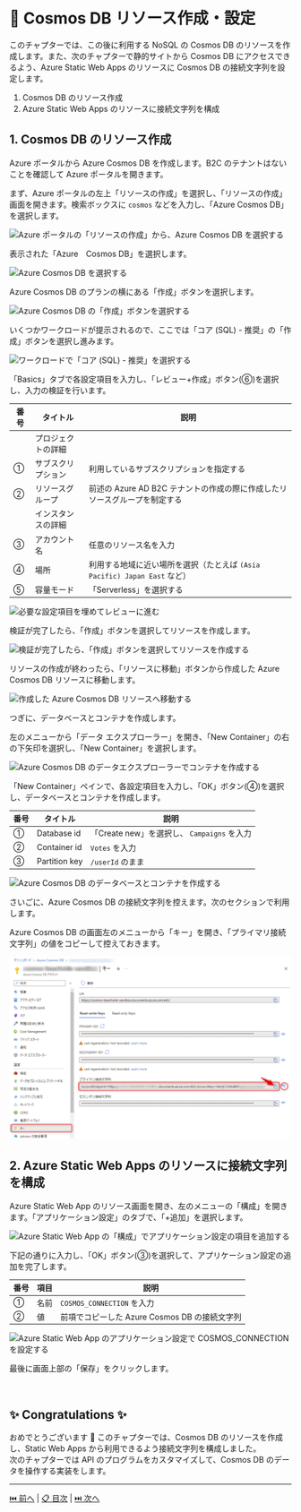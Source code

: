 # 🧪 Cosmos DB リソース作成・設定

このチャプターでは、この後に利用する NoSQL の Cosmos DB のリソースを作成します。また、次のチャプターで静的サイトから Cosmos DB にアクセスできるよう、Azure Static Web Apps のリソースに Cosmos DB の接続文字列を設定します。

1. Cosmos DB のリソース作成
1. Azure Static Web Apps のリソースに接続文字列を構成

## 1. Cosmos DB のリソース作成

Azure ポータルから Azure Cosmos DB を作成します。B2C のテナントはないことを確認して Azure ポータルを開きます。

まず、Azure ポータルの左上「リソースの作成」を選択し、「リソースの作成」画面を開きます。検索ボックスに `cosmos` などを入力し、「Azure Cosmos DB」を選択します。

![Azure ポータルの「リソースの作成」から、Azure Cosmos DB を選択する](./images/setup-cosmos-db/create-cosmos-db_001.png)

表示された「Azure　Cosmos DB」を選択します。

![Azure Cosmos DB を選択する](./images/setup-cosmos-db/create-cosmos-db_002.png)

Azure Cosmos DB のプランの横にある「作成」ボタンを選択します。

![Azure Cosmos DB の「作成」ボタンを選択する](./images/setup-cosmos-db/create-cosmos-db_003.png)

いくつかワークロードが提示されるので、ここでは「コア (SQL) - 推奨」の「作成」ボタンを選択し進みます。

![ワークロードで「コア (SQL) - 推奨」を選択する](./images/setup-cosmos-db/select-core-sql_001.png)

「Basics」タブで各設定項目を入力し、「レビュー+作成」ボタン(⑥)を選択し、入力の検証を行います。

| 番号 | タイトル | 説明 |
|----|----|----|
| | プロジェクトの詳細 | |
| ① | サブスクリプション | 利用しているサブスクリプションを指定する |
| ② | リソースグループ | 前述の Azure AD B2C テナントの作成の際に作成したリソースグループを制定する |
| | インスタンスの詳細 | |
| ③ | アカウント名 | 任意のリソース名を入力 |
| ④ | 場所 | 利用する地域に近い場所を選択（たとえば `(Asia Pacific) Japan East` など） |
| ⑤ | 容量モード | 「Serverless」を選択する |

![必要な設定項目を埋めてレビューに進む](./images/setup-cosmos-db/create-cosmos-db_core-sql_001.png)

検証が完了したら、「作成」ボタンを選択してリソースを作成します。

![検証が完了したら、「作成」ボタンを選択してリソースを作成する](./images/setup-cosmos-db/create-cosmos-db_core-sql_002.png)

リソースの作成が終わったら、「リソースに移動」ボタンから作成した Azure Cosmos DB リソースに移動します。

![作成した Azure Cosmos DB リソースへ移動する](./images/setup-cosmos-db/go-to-new-cosmos-db.png)

つぎに、データベースとコンテナを作成します。

左のメニューから「データ エクスプローラー」を開き、「New Container」の右の下矢印を選択し、「New Container」を選択します。

![Azure Cosmos DB のデータエクスプローラーでコンテナを作成する](./images/setup-cosmos-db/create-database-and-container_001.png)

「New Container」ペインで、各設定項目を入力し、「OK」ボタン(④)を選択し、データベースとコンテナを作成します。

| 番号 | タイトル | 説明 |
|----|----|----|
| ① | Database id | 「Create new」を選択し、 `Campaigns` を入力 |
| ② | Container id | `Votes` を入力 |
| ③ | Partition key | `/userId` のまま |

![Azure Cosmos DB のデータベースとコンテナを作成する](./images/setup-cosmos-db/create-database-and-container_002.png)

さいごに、Azure Cosmos DB の接続文字列を控えます。次のセクションで利用します。

Azure Cosmos DB の画面左のメニューから「キー」を開き、「プライマリ接続文字列」の値をコピーして控えておきます。

![Azure Cosmos DB のプライマリ接続文字列を控える](./images/setup-cosmos-db/copy-cosmos-primary-key.png)


## 2. Azure Static Web Apps のリソースに接続文字列を構成

Azure Static Web App のリソース画面を開き、左のメニューの「構成」を開きます。「アプリケーション設定」のタブで、「+追加」を選択します。

![Azure Static Web App の「構成」でアプリケーション設定の項目を追加する](./images/setup-cosmos-db/add-app-settings-in-static-webapp.png)

下記の通りに入力し、「OK」ボタン(③)を選択して、アプリケーション設定の追加を完了します。

| 番号 | 項目 | 説明 |
|----|----|----|
| ① | 名前 | `COSMOS_CONNECTION` を入力 |
| ② | 値 | 前項でコピーした Azure Cosmos DB の接続文字列 |

![Azure Static Web App のアプリケーション設定で COSMOS_CONNECTION を設定する](./images/setup-cosmos-db/set-cosmos-db-key-to-static-webapp-app-settings.png)

最後に画面上部の「保存」をクリックします。

<br>

## ✨ Congratulations ✨

おめでとうございます 🎉 このチャプターでは、Cosmos DB のリソースを作成し、Static Web Apps から利用できるよう接続文字列を構成しました。  
次のチャプターでは API のプログラムをカスタマイズして、Cosmos DB のデータを操作する実装をします。

----

[⏮️ 前へ](./setup-auth.md) | [📋 目次](../README.md) | [⏭️ 次へ](./create-authenticated-data.md)
